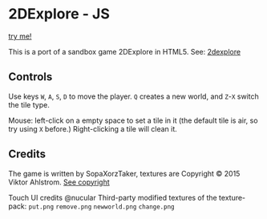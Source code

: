 2DExplore - JS
==============

[try me!](https://SopaXorzTaker.github.io/2dexplore-js)

This is a port of a sandbox game 2DExplore in HTML5.
See: [2dexplore](https://github.com/SopaXorzTaker/2dexplore)

Controls
----
Use keys `W`, `A`, `S`, `D` to move the player.
`Q` creates a new world, and `Z`-`X` switch the tile type.

Mouse: left-click on a empty space to set a tile in it (the default tile is air, so try using `X` before.)
Right-clicking a tile will clean it.


Credits
-------

The game is written by SopaXorzTaker, textures are Copyright © 2015 Viktor Ahlstrom. [See copyright](https://github.com/SopaXorzTaker/2dexplore-js/blob/master/textures/COPYRIGHT)

Touch UI credits @nucular
Third-party modified textures of the texture-pack: `put.png` `remove.png` `newworld.png` `change.png`
